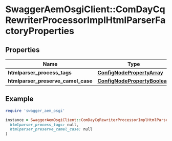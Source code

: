 # SwaggerAemOsgiClient::ComDayCqRewriterProcessorImplHtmlParserFactoryProperties

## Properties

| Name | Type | Description | Notes |
| ---- | ---- | ----------- | ----- |
| **htmlparser_process_tags** | [**ConfigNodePropertyArray**](ConfigNodePropertyArray.md) |  | [optional] |
| **htmlparser_preserve_camel_case** | [**ConfigNodePropertyBoolean**](ConfigNodePropertyBoolean.md) |  | [optional] |

## Example

```ruby
require 'swagger_aem_osgi'

instance = SwaggerAemOsgiClient::ComDayCqRewriterProcessorImplHtmlParserFactoryProperties.new(
  htmlparser_process_tags: null,
  htmlparser_preserve_camel_case: null
)
```

